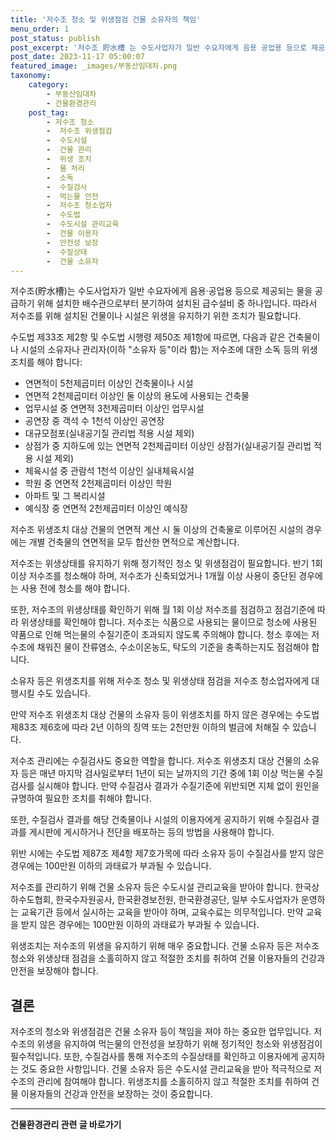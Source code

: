 ```yaml
---
title: '저수조 청소 및 위생점검 건물 소유자의 책임'
menu_order: 1
post_status: publish
post_excerpt: '저수조 貯水槽 는 수도사업자가 일반 수요자에게 음용 공업용 등으로 제공되는 물을 공급하기 위해 설치한 배수관으로부터 분기하여 설치된 급수설비 중 하나입니다. 따라서 저수조를 위해 설치된 건물이나 시설은 위생을 유지하기 위한 조치가 필요합니다.'
post_date: 2023-11-17 05:00:07
featured_image: _images/부동산임대차.png
taxonomy:
    category:
        - 부동산임대차
        - 건물환경관리
    post_tag:
        - 저수조 청소
        -  저수조 위생점검
        -  수도시설
        -  건물 관리
        -  위생 조치
        -  물 처리
        -  소독
        -  수질검사
        -  먹는물 안전
        -  저수조 청소업자
        -  수도법
        -  수도시설 관리교육
        -  건물 이용자
        -  안전성 보장
        -  수질상태
        -  건물 소유자
---
```



저수조(貯水槽)는 수도사업자가 일반 수요자에게 음용·공업용 등으로 제공되는 물을 공급하기 위해 설치한 배수관으로부터 분기하여 설치된 급수설비 중 하나입니다. 따라서 저수조를 위해 설치된 건물이나 시설은 위생을 유지하기 위한 조치가 필요합니다.

수도법 제33조 제2항 및 수도법 시행령 제50조 제1항에 따르면, 다음과 같은 건축물이나 시설의 소유자나 관리자(이하 "소유자 등"이라 함)는 저수조에 대한 소독 등의 위생조치를 해야 합니다:
- 연면적이 5천제곱미터 이상인 건축물이나 시설
- 연면적 2천제곱미터 이상인 둘 이상의 용도에 사용되는 건축물
- 업무시설 중 연면적 3천제곱미터 이상인 업무시설
- 공연장 중 객석 수 1천석 이상인 공연장
- 대규모점포(실내공기질 관리법 적용 시설 제외)
- 상점가 중 지하도에 있는 연면적 2천제곱미터 이상인 상점가(실내공기질 관리법 적용 시설 제외)
- 체육시설 중 관람석 1천석 이상인 실내체육시설
- 학원 중 연면적 2천제곱미터 이상인 학원
- 아파트 및 그 복리시설
- 예식장 중 연면적 2천제곱미터 이상인 예식장

저수조 위생조치 대상 건물의 연면적 계산 시 둘 이상의 건축물로 이루어진 시설의 경우에는 개별 건축물의 연면적을 모두 합산한 면적으로 계산합니다.

저수조는 위생상태를 유지하기 위해 정기적인 청소 및 위생점검이 필요합니다. 반기 1회 이상 저수조를 청소해야 하며, 저수조가 신축되었거나 1개월 이상 사용이 중단된 경우에는 사용 전에 청소를 해야 합니다.

또한, 저수조의 위생상태를 확인하기 위해 월 1회 이상 저수조를 점검하고 점검기준에 따라 위생상태를 확인해야 합니다. 저수조는 식품으로 사용되는 물이므로 청소에 사용된 약품으로 인해 먹는물의 수질기준이 초과되지 않도록 주의해야 합니다. 청소 후에는 저수조에 채워진 물이 잔류염소, 수소이온농도, 탁도의 기준을 충족하는지도 점검해야 합니다.

소유자 등은 위생조치를 위해 저수조 청소 및 위생상태 점검을 저수조 청소업자에게 대행시킬 수도 있습니다.

만약 저수조 위생조치 대상 건물의 소유자 등이 위생조치를 하지 않은 경우에는 수도법 제83조 제6호에 따라 2년 이하의 징역 또는 2천만원 이하의 벌금에 처해질 수 있습니다.

저수조 관리에는 수질검사도 중요한 역할을 합니다. 저수조 위생조치 대상 건물의 소유자 등은 매년 마지막 검사일로부터 1년이 되는 날까지의 기간 중에 1회 이상 먹는물 수질검사를 실시해야 합니다. 만약 수질검사 결과가 수질기준에 위반되면 지체 없이 원인을 규명하여 필요한 조치를 취해야 합니다.

또한, 수질검사 결과를 해당 건축물이나 시설의 이용자에게 공지하기 위해 수질검사 결과를 게시판에 게시하거나 전단을 배포하는 등의 방법을 사용해야 합니다.

위반 시에는 수도법 제87조 제4항 제7호가목에 따라 소유자 등이 수질검사를 받지 않은 경우에는 100만원 이하의 과태료가 부과될 수 있습니다.

저수조를 관리하기 위해 건물 소유자 등은 수도시설 관리교육을 받아야 합니다. 한국상하수도협회, 한국수자원공사, 한국환경보전원, 한국환경공단, 일부 수도사업자가 운영하는 교육기관 등에서 실시하는 교육을 받아야 하며, 교육수료는 의무적입니다. 만약 교육을 받지 않은 경우에는 100만원 이하의 과태료가 부과될 수 있습니다.

위생조치는 저수조의 위생을 유지하기 위해 매우 중요합니다. 건물 소유자 등은 저수조 청소와 위생상태 점검을 소홀히하지 않고 적절한 조치를 취하여 건물 이용자들의 건강과 안전을 보장해야 합니다.

## 결론

저수조의 청소와 위생점검은 건물 소유자 등이 책임을 져야 하는 중요한 업무입니다. 저수조의 위생을 유지하여 먹는물의 안전성을 보장하기 위해 정기적인 청소와 위생점검이 필수적입니다. 또한, 수질검사를 통해 저수조의 수질상태를 확인하고 이용자에게 공지하는 것도 중요한 사항입니다. 건물 소유자 등은 수도시설 관리교육을 받아 적극적으로 저수조의 관리에 참여해야 합니다. 위생조치를 소홀히하지 않고 적절한 조치를 취하여 건물 이용자들의 건강과 안전을 보장하는 것이 중요합니다.
<!-- wp:separator -->
<hr class="wp-block-separator has-alpha-channel-opacity"/>
<!-- /wp:separator -->

<!-- wp:group {"backgroundColor":"base","layout":{"type":"constrained"}} -->
<div class="wp-block-group has-base-background-color has-background"><!-- wp:paragraph {"align":"center","fontSize":"medium"} -->
<p class="has-text-align-center has-large-font-size"><strong>건물환경관리 관련 글 바로가기</strong></p>
<!-- /wp:paragraph -->


<!-- wp:latest-posts
{"categories":[{"id":22783,"count":19,"description":"","link":"https://uknowlaw.com/category/%ea%b1%b4%eb%ac%bc%ed%99%98%ea%b2%bd%ea%b4%80%eb%a6%ac/","name":"건물환경관리","slug":"건물환경관리","taxonomy":"category","parent":0,"meta":[],"_links":{"self":[{"href":"https://uknowlaw.com/wp-json/wp/v2/categories/22783"}],"collection":[{"href":"https://uknowlaw.com/wp-json/wp/v2/categories"}],"about":[{"href":"https://uknowlaw.com/wp-json/wp/v2/taxonomies/category"}],"wp:post_type":[{"href":"https://uknowlaw.com/wp-json/wp/v2/posts?categories=22783"}],"curies":[{"name":"wp","href":"https://api.w.org/{rel}","templated":true}]}}],"postsToShow":100,"excerptLength":28,"postLayout":"grid","columns":2,"featuredImageAlign":"left","featuredImageSizeSlug":"large","fontSize":"small"} /--></div>
<!-- /wp:group -->